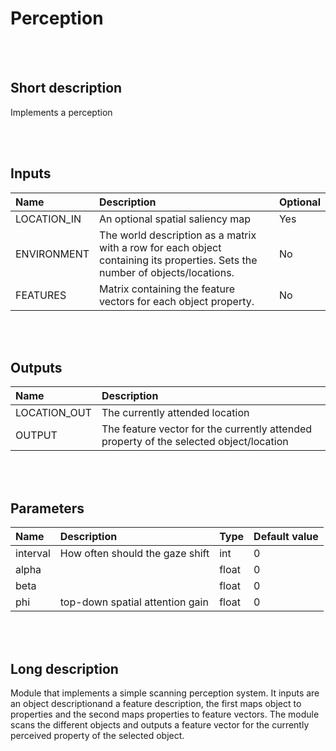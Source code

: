 # Perception


<br><br>
## Short description

Implements a perception

<br><br>

## Inputs

|Name|Description|Optional|
|:----|:-----------|:-------|
|LOCATION_IN|An optional spatial saliency map|Yes|
|ENVIRONMENT|The world description as a matrix with a row for each object containing its properties. Sets the number of objects/locations.|No|
|FEATURES|Matrix containing the feature vectors for each object property.|No|

<br><br>

## Outputs

|Name|Description|
|:----|:-----------|
|LOCATION_OUT|The currently attended location|
|OUTPUT|The feature vector for the currently attended property of the selected object/location|

<br><br>

## Parameters

|Name|Description|Type|Default value|
|:----|:-----------|:----|:-------------|
|interval|How often should the gaze shift|int|0|
|alpha||float|0|
|beta||float|0|
|phi|top-down spatial attention gain|float|0|

<br><br>
## Long description
Module that implements a simple scanning perception system. 
		It inputs are an object descriptionand a feature description,
		the first maps object to properties and the second maps
		properties to feature vectors. The module scans the different objects
		and outputs a feature vector for the currently perceived property
		of the selected object.
